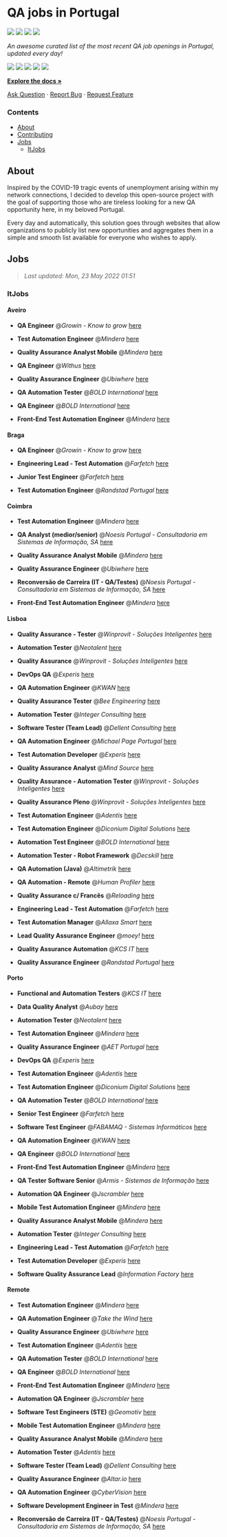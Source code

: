 QA jobs in Portugal
========================

![](https://img.shields.io/static/v1?label=%F0%9F%8C%9F&message=If%20Useful&color=BC4E99)
[![](https://img.shields.io/github/stars/sergiomartins8/qa-jobs-in-portugal)](https://github.com/sergiomartins8/qa-jobs-in-portugal/stargazers)
[![](https://img.shields.io/github/forks/sergiomartins8/qa-jobs-in-portugal)](https://github.com/sergiomartins8/qa-jobs-in-portugal/network/members)
[![](https://img.shields.io/badge/-sergiomartins8-blue?logo=Linkedin&logoColor=white)](https://www.linkedin.com/in/sergiomartins8/)

_An awesome curated list of the most recent QA job openings in Portugal, updated every day!_

[![](https://img.shields.io/github/v/release/sergiomartins8/qa-jobs-in-portugal)](https://github.com/sergiomartins8/qa-jobs-in-portugal/releases)
[![](https://github.com/sergiomartins8/qa-jobs-in-portugal/workflows/release/badge.svg)](https://github.com/sergiomartins8/qa-jobs-in-portugal/actions?query=workflow%3Arelease)
[![](https://img.shields.io/github/issues/sergiomartins8/qa-jobs-in-portugal)](https://github.com/sergiomartins8/qa-jobs-in-portugal/issues)
[![](https://img.shields.io/github/contributors/sergiomartins8/qa-jobs-in-portugal)](https://github.com/sergiomartins8/qa-jobs-in-portugal/graphs/contributors)
[![](https://img.shields.io/github/license/sergiomartins8/qa-jobs-in-portugal)](https://github.com/sergiomartins8/qa-jobs-in-portugal/blob/master/LICENSE)

**[Explore the docs »](https://github.com/sergiomartins8/qa-jobs-in-portugal/blob/master/docs/DOCUMENTATION.md)**

[Ask Question](https://github.com/sergiomartins8/qa-jobs-in-portugal/issues) 
·
[Report Bug](https://github.com/sergiomartins8/qa-jobs-in-portugal/issues)
·
[Request Feature](https://github.com/sergiomartins8/qa-jobs-in-portugal/issues)

### Contents
* [About](#about)
* [Contributing](https://github.com/sergiomartins8/qa-jobs-in-portugal/blob/master/docs/CONTRIBUTING.md)
* [Jobs](#jobs)
  * [ItJobs](#itjobs)

## About
Inspired by the COVID-19 tragic events of unemployment arising within my network connections, I decided to develop this open-source project with the goal of supporting those who are tireless looking for a new QA opportunity here, in my beloved Portugal.

Every day and automatically, this solution goes through websites that allow organizations to publicly list new opportunities and aggregates them in a simple and smooth list available for everyone who wishes to apply.

Jobs
---------

> _Last updated: Mon, 23 May 2022 01:51_

### ItJobs

#### Aveiro

- **QA Engineer** @_Growin - Know to grow_ [here](https://www.itjobs.pt/oferta/430607/qa-engineer)


- **Test Automation Engineer** @_Mindera_ [here](https://www.itjobs.pt/oferta/430977/test-automation-engineer)


- **Quality Assurance Analyst Mobile** @_Mindera_ [here](https://www.itjobs.pt/oferta/431149/quality-assurance-analyst-mobile)


- **QA Engineer** @_Withus_ [here](https://www.itjobs.pt/oferta/430926/backend-software-developer)


- **Quality Assurance Engineer** @_Ubiwhere_ [here](https://www.itjobs.pt/oferta/432836/quality-assurance-engineer)


- **QA Automation Tester** @_BOLD International_ [here](https://www.itjobs.pt/oferta/431507/qa-automation-tester)


- **QA Engineer** @_BOLD International_ [here](https://www.itjobs.pt/oferta/431508/qa-engineer)


- **Front-End Test Automation Engineer** @_Mindera_ [here](https://www.itjobs.pt/oferta/430525/front-end-test-automation-engineer)

#### Braga

- **QA Engineer** @_Growin - Know to grow_ [here](https://www.itjobs.pt/oferta/430607/qa-engineer)


- **Engineering Lead - Test Automation** @_Farfetch_ [here](https://www.itjobs.pt/oferta/431669/engineering-lead-test-automation)


- **Junior Test Engineer** @_Farfetch_ [here](https://www.itjobs.pt/oferta/430931/junior-test-engineer)


- **Test Automation Engineer** @_Randstad Portugal_ [here](https://www.itjobs.pt/oferta/431360/test-automation-engineer)

#### Coimbra

- **Test Automation Engineer** @_Mindera_ [here](https://www.itjobs.pt/oferta/430977/test-automation-engineer)


- **QA Analyst (medior/senior)** @_Noesis Portugal - Consultadoria em Sistemas de Informação, SA_ [here](https://www.itjobs.pt/oferta/431891/qa-analysts)


- **Quality Assurance Analyst Mobile** @_Mindera_ [here](https://www.itjobs.pt/oferta/431149/quality-assurance-analyst-mobile)


- **Quality Assurance Engineer** @_Ubiwhere_ [here](https://www.itjobs.pt/oferta/432836/quality-assurance-engineer)


- **Reconversão de Carreira (IT - QA/Testes)** @_Noesis Portugal - Consultadoria em Sistemas de Informação, SA_ [here](https://www.itjobs.pt/oferta/432634/reconversao-de-carreira-it-qa-testes)


- **Front-End Test Automation Engineer** @_Mindera_ [here](https://www.itjobs.pt/oferta/430525/front-end-test-automation-engineer)

#### Lisboa

- **Quality Assurance - Tester** @_Winprovit - Soluções Inteligentes_ [here](https://www.itjobs.pt/oferta/432263/quality-assurance-tester)


- **Automation Tester** @_Neotalent_ [here](https://www.itjobs.pt/oferta/431650/automation-tester)


- **Quality Assurance** @_Winprovit - Soluções Inteligentes_ [here](https://www.itjobs.pt/oferta/432254/quality-assurance)


- **DevOps QA** @_Experis_ [here](https://www.itjobs.pt/oferta/433101/devops-qa)


- **QA Automation Engineer** @_KWAN_ [here](https://www.itjobs.pt/oferta/432361/qa-automation-engineer)


- **Quality Assurance Tester** @_Bee Engineering_ [here](https://www.itjobs.pt/oferta/431122/quality-assurance-tester)


- **Automation Tester** @_Integer Consulting_ [here](https://www.itjobs.pt/oferta/432093/automation-tester)


- **Software Tester (Team Lead)** @_Dellent Consulting_ [here](https://www.itjobs.pt/oferta/432024/software-tester-team-lead)


- **QA Automation Engineer** @_Michael Page Portugal_ [here](https://www.itjobs.pt/oferta/429995/qa-automation-engineer-m-f)


- **Test Automation Developer** @_Experis_ [here](https://www.itjobs.pt/oferta/431389/test-automation-developer)


- **Quality Assurance Analyst** @_Mind Source_ [here](https://www.itjobs.pt/oferta/432029/quality-assurance-analyst)


- **Quality Assurance - Automation Tester** @_Winprovit - Soluções Inteligentes_ [here](https://www.itjobs.pt/oferta/430459/quality-assurance-automation-tester)


- **Quality Assurance Pleno** @_Winprovit - Soluções Inteligentes_ [here](https://www.itjobs.pt/oferta/430464/quality-assurance-pleno)


- **Test Automation Engineer** @_Adentis_ [here](https://www.itjobs.pt/oferta/432897/test-automation-engineer)


- **Test Automation Engineer** @_Diconium Digital Solutions_ [here](https://www.itjobs.pt/oferta/431147/test-automation-engineer-f-m-x)


- **Automation Test Engineer** @_BOLD International_ [here](https://www.itjobs.pt/oferta/430893/automation-test-engineer)


- **Automation Tester - Robot Framework** @_Decskill_ [here](https://www.itjobs.pt/oferta/430911/automation-tester-robot-framework)


- **QA Automation (Java)** @_Altimetrik_ [here](https://www.itjobs.pt/oferta/432617/qa-automation-java-in-lisbon)


- **QA Automation - Remote** @_Human Profiler_ [here](https://www.itjobs.pt/oferta/431553/qa-automation-remote)


- **Quality Assurance c/ Francês** @_Reloading_ [here](https://www.itjobs.pt/oferta/431858/quality-assurance-c-frances)


- **Engineering Lead - Test Automation** @_Farfetch_ [here](https://www.itjobs.pt/oferta/431669/engineering-lead-test-automation)


- **Test Automation Manager** @_Allaxa Smart_ [here](https://www.itjobs.pt/oferta/430535/test-automation-manager)


- **Lead Quality Assurance Engineer** @_moey!_ [here](https://www.itjobs.pt/oferta/430450/lead-quality-assurance-engineer)


- **Quality Assurance Automation** @_KCS IT_ [here](https://www.itjobs.pt/oferta/431722/quality-assurance-automation)


- **Quality Assurance Engineer** @_Randstad Portugal_ [here](https://www.itjobs.pt/oferta/432208/quality-assurance-engineer)

#### Porto

- **Functional and Automation Testers** @_KCS IT_ [here](https://www.itjobs.pt/oferta/431052/functional-and-automation-testers)


- **Data Quality Analyst** @_Aubay_ [here](https://www.itjobs.pt/oferta/432449/data-quality-analyst)


- **Automation Tester** @_Neotalent_ [here](https://www.itjobs.pt/oferta/431650/automation-tester)


- **Test Automation Engineer** @_Mindera_ [here](https://www.itjobs.pt/oferta/430977/test-automation-engineer)


- **Quality Assurance Engineer** @_AET Portugal_ [here](https://www.itjobs.pt/oferta/432745/quality-assurance-engineer)


- **DevOps QA** @_Experis_ [here](https://www.itjobs.pt/oferta/433101/devops-qa)


- **Test Automation Engineer** @_Adentis_ [here](https://www.itjobs.pt/oferta/432897/test-automation-engineer)


- **Test Automation Engineer** @_Diconium Digital Solutions_ [here](https://www.itjobs.pt/oferta/431147/test-automation-engineer-f-m-x)


- **QA Automation Tester** @_BOLD International_ [here](https://www.itjobs.pt/oferta/431507/qa-automation-tester)


- **Senior Test Engineer** @_Farfetch_ [here](https://www.itjobs.pt/oferta/430145/senior-test-engineer)


- **Software Test Engineer** @_FABAMAQ - Sistemas Informáticos_ [here](https://www.itjobs.pt/oferta/432547/software-test-engineer)


- **QA Automation Engineer** @_KWAN_ [here](https://www.itjobs.pt/oferta/432361/qa-automation-engineer)


- **QA Engineer** @_BOLD International_ [here](https://www.itjobs.pt/oferta/431508/qa-engineer)


- **Front-End Test Automation Engineer** @_Mindera_ [here](https://www.itjobs.pt/oferta/430525/front-end-test-automation-engineer)


- **QA Tester Software Senior** @_Armis - Sistemas de Informação_ [here](https://www.itjobs.pt/oferta/430928/qa-tester-software-senior)


- **Automation QA Engineer** @_Jscrambler_ [here](https://www.itjobs.pt/oferta/432059/automation-qa-engineer)


- **Mobile Test Automation Engineer** @_Mindera_ [here](https://www.itjobs.pt/oferta/430528/mobile-test-automation-engineer)


- **Quality Assurance Analyst Mobile** @_Mindera_ [here](https://www.itjobs.pt/oferta/431149/quality-assurance-analyst-mobile)


- **Automation Tester** @_Integer Consulting_ [here](https://www.itjobs.pt/oferta/432093/automation-tester)


- **Engineering Lead - Test Automation** @_Farfetch_ [here](https://www.itjobs.pt/oferta/431669/engineering-lead-test-automation)


- **Test Automation Developer** @_Experis_ [here](https://www.itjobs.pt/oferta/431389/test-automation-developer)


- **Software Quality Assurance Lead** @_Information Factory_ [here](https://www.itjobs.pt/oferta/431532/software-quality-assurance-lead)

#### Remote

- **Test Automation Engineer** @_Mindera_ [here](https://www.itjobs.pt/oferta/430977/test-automation-engineer)


- **QA Automation Engineer** @_Take the Wind_ [here](https://www.itjobs.pt/oferta/431419/qa-automation-engineer)


- **Quality Assurance Engineer** @_Ubiwhere_ [here](https://www.itjobs.pt/oferta/432836/quality-assurance-engineer)


- **Test Automation Engineer** @_Adentis_ [here](https://www.itjobs.pt/oferta/432897/test-automation-engineer)


- **QA Automation Tester** @_BOLD International_ [here](https://www.itjobs.pt/oferta/431507/qa-automation-tester)


- **QA Engineer** @_BOLD International_ [here](https://www.itjobs.pt/oferta/431508/qa-engineer)


- **Front-End Test Automation Engineer** @_Mindera_ [here](https://www.itjobs.pt/oferta/430525/front-end-test-automation-engineer)


- **Automation QA Engineer** @_Jscrambler_ [here](https://www.itjobs.pt/oferta/432059/automation-qa-engineer)


- **Software Test Engineers (STE)** @_Geomotiv_ [here](https://www.itjobs.pt/oferta/432234/software-test-engineers-ste)


- **Mobile Test Automation Engineer** @_Mindera_ [here](https://www.itjobs.pt/oferta/430528/mobile-test-automation-engineer)


- **Quality Assurance Analyst Mobile** @_Mindera_ [here](https://www.itjobs.pt/oferta/431149/quality-assurance-analyst-mobile)


- **Automation Tester** @_Adentis_ [here](https://www.itjobs.pt/oferta/430258/automation-tester)


- **Software Tester (Team Lead)** @_Dellent Consulting_ [here](https://www.itjobs.pt/oferta/432024/software-tester-team-lead)


- **Quality Assurance Engineer** @_Altar.io_ [here](https://www.itjobs.pt/oferta/431834/quality-assurance-engineer)


- **QA Automation Engineer** @_CyberVision_ [here](https://www.itjobs.pt/oferta/430152/qa-automation-engineer)


- **Software Development Engineer in Test** @_Mindera_ [here](https://www.itjobs.pt/oferta/430524/software-development-engineer-in-test)


- **Reconversão de Carreira (IT - QA/Testes)** @_Noesis Portugal - Consultadoria em Sistemas de Informação, SA_ [here](https://www.itjobs.pt/oferta/432634/reconversao-de-carreira-it-qa-testes)

